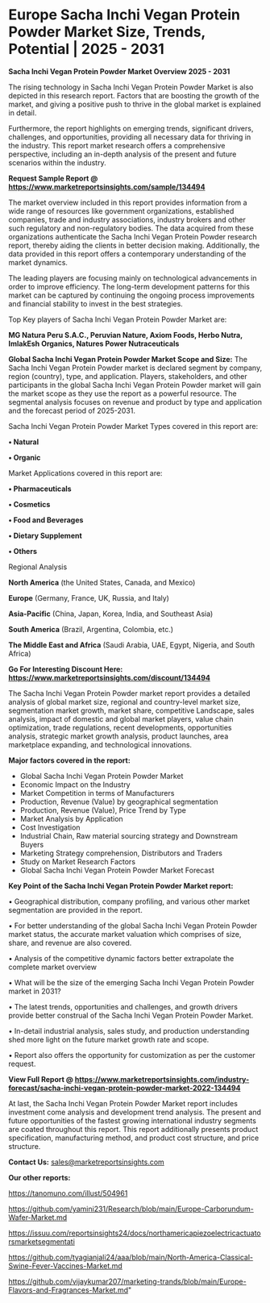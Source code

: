 # Europe Sacha Inchi Vegan Protein Powder Market Size, Trends, Potential | 2025 - 2031

<Strong> Sacha Inchi Vegan Protein Powder Market Overview 2025 - 2031</strong>

The rising technology in Sacha Inchi Vegan Protein Powder Market is also depicted in this research report. Factors that are boosting the growth of the market, and giving a positive push to thrive in the global market is explained in detail.

Furthermore, the report highlights on emerging trends, significant drivers, challenges, and opportunities, providing all necessary data for thriving in the industry. This report market research offers a comprehensive perspective, including an in-depth analysis of the present and future scenarios within the industry.

<strong>Request Sample Report @ <a href=https://www.marketreportsinsights.com/sample/134494>https://www.marketreportsinsights.com/sample/134494</a></strong>

The market overview included in this report provides information from a wide range of resources like government organizations, established companies, trade and industry associations, industry brokers and other such regulatory and non-regulatory bodies. The data acquired from these organizations authenticate the Sacha Inchi Vegan Protein Powder research report, thereby aiding the clients in better decision making. Additionally, the data provided in this report offers a contemporary understanding of the market dynamics.

The leading players are focusing mainly on technological advancements in order to improve efficiency. The long-term development patterns for this market can be captured by continuing the ongoing process improvements and financial stability to invest in the best strategies.

Top Key players of Sacha Inchi Vegan Protein Powder Market are:

<strong>MG Natura Peru S.A.C., Peruvian Nature, Axiom Foods, Herbo Nutra, ImlakEsh Organics, Natures Power Nutraceuticals</strong>

<strong><b>Global Sacha Inchi Vegan Protein Powder Market Scope and Size:</b></strong>
The Sacha Inchi Vegan Protein Powder market is declared segment by company, region (country), type, and application. Players, stakeholders, and other participants in the global Sacha Inchi Vegan Protein Powder market will gain the market scope as they use the report as a powerful resource. The segmental analysis focuses on revenue and product by type and application and the forecast period of 2025-2031.

Sacha Inchi Vegan Protein Powder Market Types covered in this report are:

<strong>• Natural

• Organic</strong>

Market Applications covered in this report are:

<strong>• Pharmaceuticals

• Cosmetics

• Food and Beverages

• Dietary Supplement

• Others</strong> 

Regional Analysis

<strong>North America</strong> (the United States, Canada, and Mexico)

<strong>Europe</strong> (Germany, France, UK, Russia, and Italy)

<strong>Asia-Pacific</strong> (China, Japan, Korea, India, and Southeast Asia)

<strong>South America</strong> (Brazil, Argentina, Colombia, etc.)

<strong>The Middle East and Africa</strong> (Saudi Arabia, UAE, Egypt, Nigeria, and South Africa)

<strong>Go For Interesting Discount Here: <a href=https://www.marketreportsinsights.com/discount/134494>https://www.marketreportsinsights.com/discount/134494</a></strong>

The Sacha Inchi Vegan Protein Powder market report provides a detailed analysis of global market size, regional and country-level market size, segmentation market growth, market share, competitive Landscape, sales analysis, impact of domestic and global market players, value chain optimization, trade regulations, recent developments, opportunities analysis, strategic market growth analysis, product launches, area marketplace expanding, and technological innovations.

<strong><b>Major factors covered in the report:</b></strong>
<ul>
  <li>Global Sacha Inchi Vegan Protein Powder Market </li>
  <li>Economic Impact on the Industry</li>
  <li>Market Competition in terms of Manufacturers</li>
  <li>Production, Revenue (Value) by geographical segmentation</li>
  <li>Production, Revenue (Value), Price Trend by Type</li>
  <li>Market Analysis by Application</li>
  <li>Cost Investigation</li>
  <li>Industrial Chain, Raw material sourcing strategy and Downstream Buyers</li>
  <li>Marketing Strategy comprehension, Distributors and Traders</li>
  <li>Study on Market Research Factors</li>
  <li>Global Sacha Inchi Vegan Protein Powder Market Forecast</li>
</ul>

<strong><b>Key Point of the Sacha Inchi Vegan Protein Powder Market report:</b></strong>

• Geographical distribution, company profiling, and various other market segmentation are provided in the report.

• For better understanding of the global Sacha Inchi Vegan Protein Powder market status, the accurate market valuation which comprises of size, share, and revenue are also covered.

• Analysis of the competitive dynamic factors better extrapolate the complete market overview

• What will be the size of the emerging Sacha Inchi Vegan Protein Powder market in 2031?

• The latest trends, opportunities and challenges, and growth drivers provide better construal of the Sacha Inchi Vegan Protein Powder Market.

• In-detail industrial analysis, sales study, and production understanding shed more light on the future market growth rate and scope.

• Report also offers the opportunity for customization as per the customer request.

<strong><b>View Full Report @ <a href=https://www.marketreportsinsights.com/industry-forecast/sacha-inchi-vegan-protein-powder-market-2022-134494>https://www.marketreportsinsights.com/industry-forecast/sacha-inchi-vegan-protein-powder-market-2022-134494</a></b></strong>


At last, the Sacha Inchi Vegan Protein Powder Market report includes investment come analysis and development trend analysis. The present and future opportunities of the fastest growing international industry segments are coated throughout this report. This report additionally presents product specification, manufacturing method, and product cost structure, and price structure.

<strong>Contact Us:</strong>
sales@marketreportsinsights.com

<strong>Our other reports:</strong>

<a href=https://tanomuno.com/illust/504961>https://tanomuno.com/illust/504961</a>

<a href=https://github.com/yamini231/Research/blob/main/Europe-Carborundum-Wafer-Market.md>https://github.com/yamini231/Research/blob/main/Europe-Carborundum-Wafer-Market.md</a>

<a href=https://issuu.com/reportsinsights24/docs/northamericapiezoelectricactuatorsmarketsegmentati>https://issuu.com/reportsinsights24/docs/northamericapiezoelectricactuatorsmarketsegmentati</a>

<a href=https://github.com/tyagianjali24/aaa/blob/main/North-America-Classical-Swine-Fever-Vaccines-Market.md>https://github.com/tyagianjali24/aaa/blob/main/North-America-Classical-Swine-Fever-Vaccines-Market.md</a>

<a href=https://github.com/vijaykumar207/marketing-trands/blob/main/Europe-Flavors-and-Fragrances-Market.md>https://github.com/vijaykumar207/marketing-trands/blob/main/Europe-Flavors-and-Fragrances-Market.md</a>"
